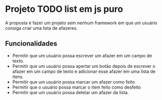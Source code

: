 # Projeto TODO list em js puro

A proposta é fazer um projeto sem nenhum framework em que um usuário consiga criar uma lista de afazeres.

## Funcionalidades 

- Permitir que um usuário possa escrever um afazer em um campo de texto.
- Permitir que um usuário possa apertar um botão depois de escrever o afazer em um campo de texto e adicionar esse afazer em uma lista de itens.
- Permitir que um usuário possa marcar um afazer como feito
- Permitir que o usuário possa marcar o item feito como desfeito
- Permitir que um usuário possa deletar um afazer da lista.


